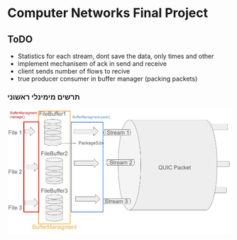 # Computer Networks Final Project

## ToDO

- Statistics for each stream, dont save the data, only times and other
- implement mechanisem of ack in send and receive
- client sends number of flows to recive
- true producer consumer in buffer manager (packing packets)

### תרשים מימינלי ראשוני

![Alt text](illustration.jpg?raw=true "Title")
